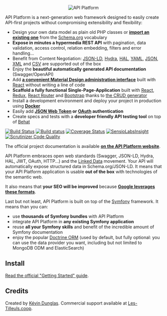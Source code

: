 <p align="center"><img src="https://api-platform.com/logo-250x250.png" alt="API Platform"></p>

API Platform is a next-generation web framework designed to easily create API-first projects without
compromising extensibility and flexibility:

* Design your own data model as plain old PHP classes or [**import an existing one**](https://api-platform.com/docs/schema-generator/) from the [Schema.org](https://schema.org/) vocabulary
* **Expose in minutes a hypermedia REST API** with pagination, data validation, access control, relation embedding, filters and error handling...
* Benefit from Content Negotiation: [JSON-LD](http://json-ld.org), [Hydra](http://hydra-cg.com), [HAL](http://stateless.co/hal_specification.html), [YAML](http://yaml.org/), [JSON](http://www.json.org/), [XML](https://www.w3.org/XML/) and [CSV](https://www.ietf.org/rfc/rfc4180.txt) are supported out of the box
* Enjoy the **beautiful automatically generated API documentation** (Swagger/OpenAPI)
* Add [**a convenient Material Design administration interface**](https://github.com/api-platform/admin) built with [React](https://facebook.github.io/react/) without writing a line of code
* **Scaffold a fully functional Single-Page-Application** built with [React](https://facebook.github.io/react/), [Redux](http://redux.js.org/), [React Router](https://reacttraining.com/react-router/) and [Bootstrap](https://getbootstrap.com/) thanks to [the CRUD generator](https://github.com/api-platform/client-generator)
* Install a development environment and deploy your project in production using **[Docker](https://docker.com)**
* Easily add **[JSON Web Token](https://jwt.io/) or [OAuth](https://oauth.net/) authentication**
* Create specs and tests with a **developer friendly API testing tool** on top
  of [Behat](http://behat.org/)
  
[![Build Status](https://travis-ci.org/api-platform/core.svg?branch=master)](https://travis-ci.org/api-platform/core)
[![Build status](https://ci.appveyor.com/api/projects/status/grwuyprts3wdqx5l?svg=true)](https://ci.appveyor.com/project/dunglas/dunglasapibundle)
[![Coverage Status](https://coveralls.io/repos/github/api-platform/core/badge.svg)](https://coveralls.io/github/api-platform/core)
[![SensioLabsInsight](https://insight.sensiolabs.com/projects/92d78899-946c-4282-89a3-ac92344f9a93/mini.png)](https://insight.sensiolabs.com/projects/92d78899-946c-4282-89a3-ac92344f9a93)
[![Scrutinizer Code Quality](https://scrutinizer-ci.com/g/api-platform/core/badges/quality-score.png?b=master)](https://scrutinizer-ci.com/g/api-platform/core/?branch=master)

The official project documentation is available **[on the API Platform website](https://api-platform.com)**.

API Platform embraces open web standards (Swagger, JSON-LD, Hydra, HAL, JWT, OAuth,
HTTP...) and the [Linked Data](https://www.w3.org/standards/semanticweb/data) movement. Your API will automatically
expose structured data in Schema.org/JSON-LD. It means that your API Platform application
is usable **out of the box** with technologies of the semantic
web.

It also means that **your SEO will be improved** because **[Google leverages these
formats](https://developers.google.com/structured-data/)**.

Last but not least, API Platform is built on top of the [Symfony](https://symfony.com) framework.
It means than you can:

* use **thousands of Symfony bundles** with API Platform
* integrate API Platform in **any existing Symfony application**
* reuse **all your Symfony skills** and benefit of the incredible
  amount of Symfony documentation
* enjoy the popular [Doctrine ORM](http://www.doctrine-project.org/projects/orm.html) (used by default, but fully optional: you can
  use the data provider you want, including but not limited to MongoDB ODM and ElasticSearch)

Install
-------

[Read the official "Getting Started" guide](https://api-platform.com/docs/core/getting-started).

Credits
-------

Created by [Kévin Dunglas](https://dunglas.fr). Commercial support available at [Les-Tilleuls.coop](https://les-tilleuls.coop).
